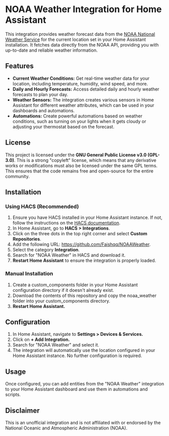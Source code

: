 # NOAA Weather Integration for Home Assistant
This integration provides weather forecast data from the [NOAA National Weather Service](https://www.weather.gov/) for the current location set in your Home Assistant installation. It fetches data directly from the NOAA API, providing you with up-to-date and reliable weather information.

## Features
- **Current Weather Conditions:** Get real-time weather data for your location, including temperature, humidity, wind speed, and more.
- **Daily and Hourly Forecasts:** Access detailed daily and hourly weather forecasts to plan your day.
- **Weather Sensors:** The integration creates various sensors in Home Assistant for different weather attributes, which can be used in your dashboards and automations.
- **Automations:** Create powerful automations based on weather conditions, such as turning on your lights when it gets cloudy or adjusting your thermostat based on the forecast.

## License
This project is licensed under the **GNU General Public License v3.0 (GPL-3.0)**. This is a strong "copyleft" license, which means that any derivative works or modifications must also be licensed under the same GPL terms. This ensures that the code remains free and open-source for the entire community.

## Installation
### Using HACS (Recommended)
1. Ensure you have HACS installed in your Home Assistant instance. If not, follow the instructions on the [HACS documentation](https://hacs.xyz/).
2. In Home Assistant, go to **HACS > Integrations**.
3. Click on the three dots in the top right corner and select **Custom Repositories**.
4. Add the following URL: https://github.com/Faishqq/NOAAWeather.
5. Select the category **Integration**.
6. Search for "NOAA Weather" in HACS and download it.
7. **Restart Home Assistant** to ensure the integration is properly loaded.

### Manual Installation
1. Create a custom_components folder in your Home Assistant configuration directory if it doesn't already exist.
2. Download the contents of this repository and copy the noaa_weather folder into your custom_components directory.
3. **Restart Home Assistant.**

## Configuration
1. In Home Assistant, navigate to **Settings > Devices & Services.**
2. Click on **+ Add Integration.**
3. Search for "NOAA Weather" and select it.
4. The integration will automatically use the location configured in your Home Assistant instance. No further configuration is required.

## Usage
Once configured, you can add entities from the "NOAA Weather" integration to your Home Assistant dashboard and use them in automations and scripts.

## Disclaimer
This is an unofficial integration and is not affiliated with or endorsed by the National Oceanic and Atmospheric Administration (NOAA).